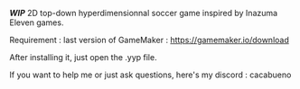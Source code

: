 ***WIP*** 2D top-down hyperdimensionnal soccer game inspired by Inazuma Eleven games.



Requirement : last version of GameMaker : https://gamemaker.io/download

After installing it, just open the .yyp file.



If you want to help me or just ask questions, here's my discord : cacabueno
